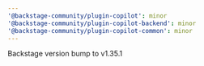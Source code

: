 ```yaml
---
'@backstage-community/plugin-copilot': minor
'@backstage-community/plugin-copilot-backend': minor
'@backstage-community/plugin-copilot-common': minor
---
```


Backstage version bump to v1.35.1
